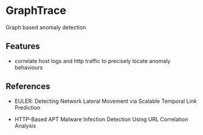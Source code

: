 # GraphTrace
Graph based anomaly detection

## Features
- correlate host logs and http traffic to precisely locate anomaly behaviours

## References

- EULER: Detecting Network Lateral Movement via Scalable Temporal Link Prediction

- HTTP-Based APT Malware Infection Detection Using URL Correlation Analysis
